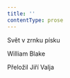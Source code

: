 ```yaml
---
title: ''
contentType: prose
---
```


<section>

Svět v zrnku písku

William Blake

Přeložil Jiří Valja

</section>
